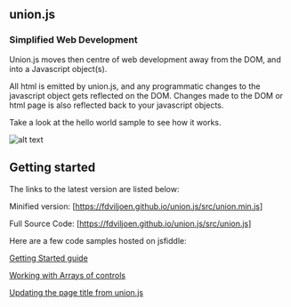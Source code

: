## union.js
### Simplified Web Development

Union.js moves then centre of web development away from the DOM, and into a Javascript object(s).

All html is emitted by union.js, and any programmatic changes to the javascript object gets reflected on the DOM. Changes made to the DOM or html page is also reflected back to your javascript objects.

Take a look at the hello world sample to see how it works.

![alt text](https://fdviljoen.github.io/union.js/img/Function.png)

## Getting started

The links to the latest version are listed below:

Minified version:
[https://fdviljoen.github.io/union.js/src/union.min.js]

Full Source Code:
[https://fdviljoen.github.io/union.js/src/union.js]

Here are a few code samples hosted on jsfiddle:

[Getting Started guide](https://jsfiddle.net/FrancoisViljoen/zfaxevtd/4/)

[Working with Arrays of controls](https://jsfiddle.net/FrancoisViljoen/957xkmyq/5/)

[Updating the page title from union.js](https://jsfiddle.net/FrancoisViljoen/syneqgdo/5/)

